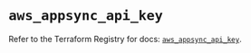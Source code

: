 # `aws_appsync_api_key`

Refer to the Terraform Registry for docs: [`aws_appsync_api_key`](https://registry.terraform.io/providers/hashicorp/aws/5.99.0/docs/resources/appsync_api_key).
